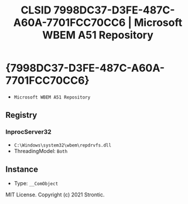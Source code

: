 ﻿---
title: "CLSID 7998DC37-D3FE-487C-A60A-7701FCC70CC6 | Microsoft WBEM A51 Repository"
excerpt: What is COM-Object CLSID 7998DC37-D3FE-487C-A60A-7701FCC70CC6?
---

# {7998DC37-D3FE-487C-A60A-7701FCC70CC6}

* `Microsoft WBEM A51 Repository`

## Registry


### InprocServer32

* `C:\Windows\system32\wbem\repdrvfs.dll`
* ThreadingModel: `Both`

## Instance

* Type: `__ComObject`

MIT License. Copyright (c) 2021 Strontic.


